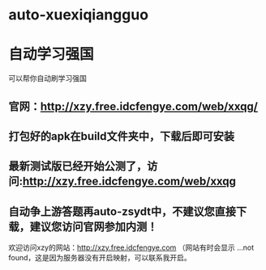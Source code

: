 # auto-xuexiqiangguo
# 自动学习强国
可以帮你自动刷学习强国
## 官网：http://xzy.free.idcfengye.com/web/xxqg/
## 打包好的apk在build文件夹中，下载后即可安装

## 最新测试版已经开始公测了，访问:http://xzy.free.idcfengye.com/web/xxqg
## 自动争上游答题再auto-zsydt中，不建议您直接下载，建议您访问官网参加内测！

欢迎访问xzy的网站：http://xzy.free.idcfengye.com （网站有时会显示 ...not found，这是因为服务器没有开启映射，可以联系我开启。
